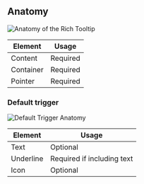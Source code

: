 ## Anatomy

![Anatomy of the Rich Tooltip](/assets/components/rich-tooltip/rich-tooltip-anatomy.png)

| Element          | Usage    |
|------------------|----------|
| Content          | Required |
| Container        | Required |
| Pointer          | Required |

### Default trigger

<!-- Consider moving this to it's own page -->

![Default Trigger Anatomy](/assets/components/rich-tooltip/default-trigger-anatomy.png)

| Element     | Usage                      |
|-------------|----------------------------|
| Text        | Optional                   |
| Underline   | Required if including text |
| Icon        | Optional                   |